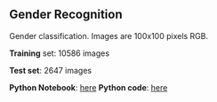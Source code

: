 ## Gender Recognition

Gender classification. Images are 100x100 pixels RGB. 

**Training** set: 10586 images

**Test set**: 2647 images 


**Python Notebook**: [here](gender.ipynb)
**Python code**: [here](gender.py)


